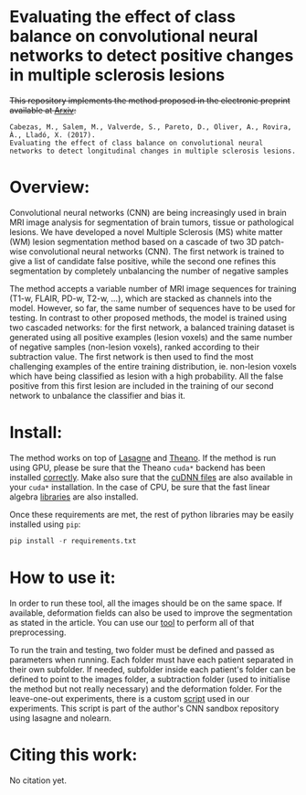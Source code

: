 # Evaluating the effect of class balance on convolutional neural networks to detect positive changes in multiple sclerosis lesions
~~This repository implements the method proposed in the electronic preprint available at [Arxiv](http://arxiv.org/):~~

```
Cabezas, M., Salem, M., Valverde, S., Pareto, D., Oliver, A., Rovira, À., Lladó, X. (2017). 
Evaluating the effect of class balance on convolutional neural networks to detect longitudinal changes in multiple sclerosis lesions. 
``` 

# Overview: 

Convolutional neural networks (CNN) are being increasingly used in brain MRI image analysis for segmentation of brain tumors, tissue or pathological lesions. We have developed a novel Multiple Sclerosis (MS) white matter (WM) lesion segmentation method based on a cascade of two 3D patch-wise convolutional neural networks (CNN). The first network is trained to give a list of candidate false positive, while the second one refines this segmentation by completely unbalancing the number of negative samples

The method accepts a variable number of MRI image sequences for training (T1-w, FLAIR, PD-w, T2-w, ...), which are stacked as channels into the model. However, so far, the same number of sequences have to be used for testing. In contrast to other proposed methods, the model is trained using two cascaded networks: for the first network, a balanced training dataset is generated using all positive examples (lesion voxels) and the same number of negative samples (non-lesion voxels), ranked according to their subtraction value. The first network is then used to find the most challenging examples of the entire training distribution, ie. non-lesion voxels which have being classified as lesion with a high probability. All the false positive from this first lesion are included in the training of our second network to unbalance the classifier and bias it.


# Install:

The method works on top of [Lasagne](http://lasagne.readthedocs.io/en/latest/index.html) and [Theano](http://deeplearning.net/software/theano/). If the method is run using GPU, please be sure that the Theano ```cuda*``` backend has been installed [correctly](https://github.com/Theano/Theano/wiki/Converting-to-the-new-gpu-back-end%28gpuarray%29). Make also sure that the [cuDNN files](https://developer.nvidia.com/cudnn) are also available in your ```cuda*``` installation. In the case of CPU, be sure that the fast linear algebra [libraries](http://lasagne.readthedocs.io/en/latest/user/installation.html#numpy-scipy-blas) are also installed. 

Once these requirements are met, the rest of python libraries may be easily installed using ```pip```: 

```python
pip install -r requirements.txt 
```


# How to use it: 
In order to run these tool, all the images should be on the same space. If available, deformation fields can also be used to improve the segmentation as stated in the article. You can use our [tool](https://github.com/NIC-VICOROB/braintools) to perform all of that preprocessing.

To run the train and testing, two folder must be defined and passed as parameters when running. Each folder must have each patient separated in their own subfolder. If needed, subfolder inside each patient's folder can be defined to point to the images folder, a subtraction folder (used to initialise the method but not really necessary) and the deformation folder. For the leave-one-out experiments, there is a custom [script](https://github.com/marianocabezas/cnn-nolearn/blob/master/train_test_longitudinal.py) used in our experiments. This script is part of the author's CNN sandbox repository using lasagne and nolearn.

# Citing this work:

No citation yet.

